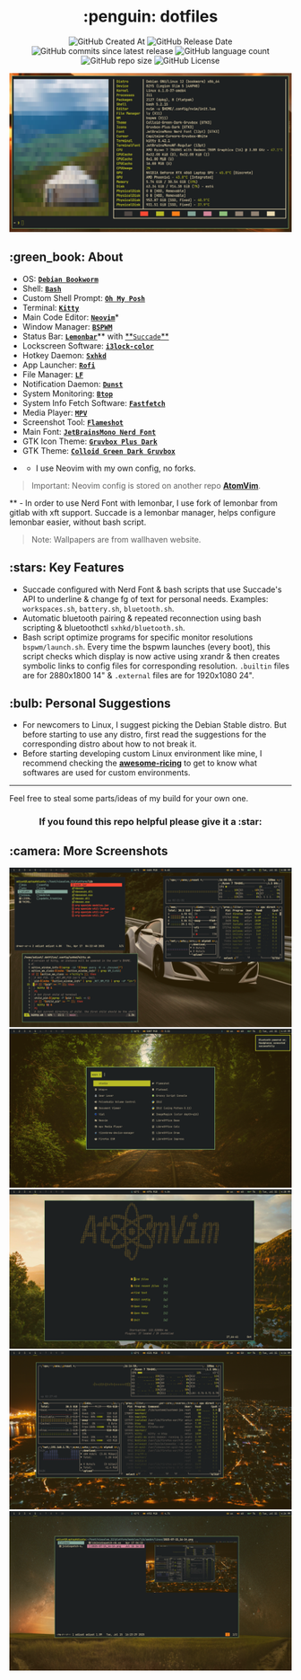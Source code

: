 <h1 align="center">:penguin: dotfiles</h1>

<p align="center">

<img alt="GitHub Created At" src="https://img.shields.io/github/created-at/bearbaka/dotfiles?style=for-the-badge">
<img alt="GitHub Release Date" src="https://img.shields.io/github/release-date/bearbaka/dotfiles?display_date=published_at&style=for-the-badge">
<img alt="GitHub commits since latest release" src="https://img.shields.io/github/commits-since/bearbaka/dotfiles/latest?sort=date&style=for-the-badge">
<img alt="GitHub language count" src="https://img.shields.io/github/languages/count/bearbaka/dotfiles?style=for-the-badge">
<img alt="GitHub repo size" src="https://img.shields.io/github/repo-size/bearbaka/dotfiles?style=for-the-badge">
<img alt="GitHub License" src="https://img.shields.io/github/license/bearbaka/dotfiles?style=for-the-badge">




</p>

![System Info](.github/Screenshots/Screenshot_1.png)

<h2>:green_book: About</h2>

- OS: [**`Debian Bookworm`**](https://www.debian.org/releases/bookworm/)
- Shell: [**`Bash`**](https://www.gnu.org/software/bash/)
- Custom Shell Prompt: [**`Oh My Posh`**](https://ohmyposh.dev/)
- Terminal: [**`Kitty`**](https://sw.kovidgoyal.net/kitty/)
- Main Code Editor: [**`Neovim`**](https://neovim.io/)\*
- Window Manager: [**`BSPWM`**](https://github.com/baskerville/bspwm)
- Status Bar: [**`Lemonbar`**](https://gitlab.com/protesilaos/lemonbar-xft)** with [**`Succade`\*\*](https://github.com/domsson/succade)
- Lockscreen Software: [**`i3lock-color`**](https://github.com/Raymo111/i3lock-color)
- Hotkey Daemon: [**`Sxhkd`**](https://github.com/baskerville/sxhkd)
- App Launcher: [**`Rofi`**](https://github.com/davatorium/rofi)
- File Manager: [**`LF`**](https://github.com/gokcehan/lf)
- Notification Daemon: [**`Dunst`**](https://github.com/dunst-project/dunst)
- System Monitoring: [**`Btop`**](https://github.com/aristocratos/btop)
- System Info Fetch Software: [**`Fastfetch`**](https://github.com/fastfetch-cli/fastfetch)
- Media Player: [**`MPV`**](https://mpv.io/)
- Screenshot Tool: [**`Flameshot`**](https://flameshot.org/)
- Main Font: [**`JetBrainsMono Nerd Font`**](https://github.com/ryanoasis/nerd-fonts)
- GTK Icon Theme: [**`Gruvbox Plus Dark`**](https://github.com/SylEleuth/gruvbox-plus-icon-pack)
- GTK Theme: [**`Colloid Green Dark Gruvbox`**](https://github.com/vinceliuice/Colloid-gtk-theme)
<p>

* - I use Neovim with my own config, no forks.<br>

> Important:
> Neovim config is stored on another repo [**AtomVim**](https://github.com/bearbaka/AtomVim).

\*\* - In order to use Nerd Font with lemonbar, I use fork of lemonbar from gitlab with xft support. Succade is a lemonbar manager, helps configure lemonbar easier, without bash script.

> Note:
> Wallpapers are from wallhaven website.

</p>

<h2>:stars: Key Features</h2>

- Succade configured with Nerd Font & bash scripts that use Succade's API to underline & change fg of text for personal needs. Examples: `workspaces.sh`, `battery.sh`, `bluetooth.sh`.
- Automatic bluetooth pairing & repeated reconnection using bash scripting & bluetoothctl `sxhkd/bluetooth.sh`.
- Bash script optimize programs for specific monitor resolutions `bspwm/launch.sh`. Every time the bspwm launches (every boot), this script checks which display is now active using xrandr & then creates symbolic links to config files for corresponding resolution. `.builtin` files are for 2880x1800 14" & `.external` files are for 1920x1080 24".

<h2>:bulb: Personal Suggestions</h2>

- For newcomers to Linux, I suggest picking the Debian Stable distro. But before starting to use any distro, first read the suggestions for the corresponding distro about how to not break it.
- Before starting developing custom Linux environment like mine, I recommend checking the [**awesome-ricing**](https://github.com/fosslife/awesome-ricing) to get to know what softwares are used for custom environments.

---

<p>
Feel free to steal some parts/ideas of my build for your own one.
</p>
<h3 align=center>If you found this repo helpful please give it a :star:</h3>

<h2>:camera: More Screenshots</h2>

![Screenshot 1](.github/Screenshots/Screenshot_2.png)
![Screenshot 2](.github/Screenshots/Screenshot_3.png)
![Screenshot 3](.github/Screenshots/Screenshot_4.png)
![Screenshot 4](.github/Screenshots/Screenshot_5.png)
![Screenshot 5](.github/Screenshots/Screenshot_6.png)
